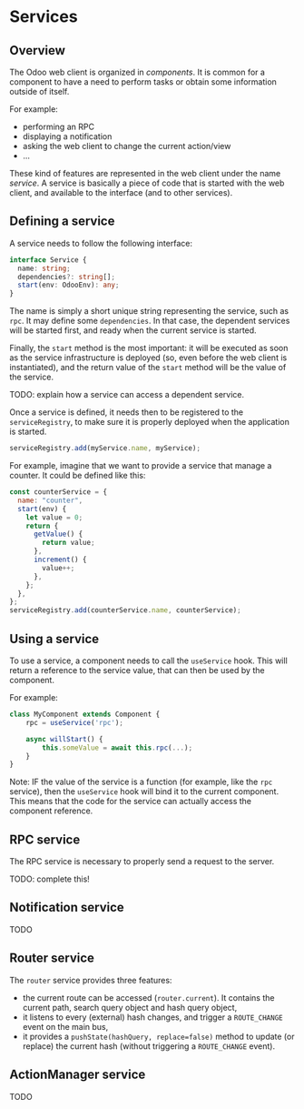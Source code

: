 # Services

## Overview

The Odoo web client is organized in _components_. It is common for a component
to have a need to perform tasks or obtain some information outside of itself.

For example:

- performing an RPC
- displaying a notification
- asking the web client to change the current action/view
- ...

These kind of features are represented in the web client under the name _service_.
A service is basically a piece of code that is started with the web client, and
available to the interface (and to other services).

## Defining a service

A service needs to follow the following interface:

```ts
interface Service {
  name: string;
  dependencies?: string[];
  start(env: OdooEnv): any;
}
```

The name is simply a short unique string representing the service, such as `rpc`.
It may define some `dependencies`. In that case, the dependent services will be
started first, and ready when the current service is started.

Finally, the `start` method is the most important: it will be executed as soon
as the service infrastructure is deployed (so, even before the web client is
instantiated), and the return value of the `start` method will be the value of
the service.

TODO: explain how a service can access a dependent service.

Once a service is defined, it needs then to be registered to the `serviceRegistry`,
to make sure it is properly deployed when the application is started.

```ts
serviceRegistry.add(myService.name, myService);
```

For example, imagine that we want to provide a service that manage a counter.
It could be defined like this:

```js
const counterService = {
  name: "counter",
  start(env) {
    let value = 0;
    return {
      getValue() {
        return value;
      },
      increment() {
        value++;
      },
    };
  },
};
serviceRegistry.add(counterService.name, counterService);
```

## Using a service

To use a service, a component needs to call the `useService` hook. This will
return a reference to the service value, that can then be used by the component.

For example:

```js
class MyComponent extends Component {
    rpc = useService('rpc');

    async willStart() {
        this.someValue = await this.rpc(...);
    }
}
```

Note: IF the value of the service is a function (for example, like the `rpc`
service), then the `useService` hook will bind it to the current component. This
means that the code for the service can actually access the component reference.

## RPC service

The RPC service is necessary to properly send a request to the server.

TODO: complete this!

## Notification service

TODO

## Router service

The `router` service provides three features:

- the current route can be accessed (`router.current`). It contains the current
  path, search query object and hash query object,
- it listens to every (external) hash changes, and trigger a `ROUTE_CHANGE` event
  on the main bus,
- it provides a `pushState(hashQuery, replace=false)` method to update (or replace)
  the current hash (without triggering a `ROUTE_CHANGE` event).

## ActionManager service

TODO
